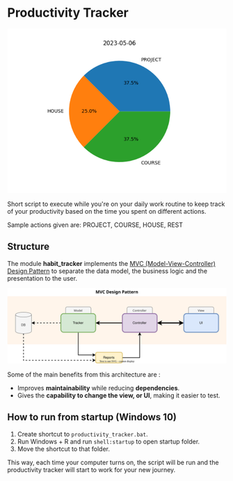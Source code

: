 # Productivity Tracker

![Sample graph](src/sample.png "Sample Graph")

Short script to execute while you're on your daily work routine to keep track
of your productivity based on the time you spent on different actions.

Sample actions given are: PROJECT, COURSE, HOUSE, REST

## Structure

The module **habit_tracker** implements the 
[MVC (Model-View-Controller) Design Pattern](https://www.geeksforgeeks.org/mvc-design-pattern/) 
to separate the data model, the business logic and the presentation to the user.


![Structure diagram](src/mvc.svg "Structure Diagram")

Some of the main benefits from this architecture are :
* Improves **maintainability** while reducing **dependencies**.
* Gives the **capability to change the view, or UI**, making it easier to test.


## How to run from startup (Windows 10)

1. Create shortcut to `productivity_tracker.bat`.
2. Run Windows + R and run `shell:startup` to open startup folder.
3. Move the shortcut to that folder.

This way, each time your computer turns on, the script will be run and the productivity tracker
will start to work for your new journey.
